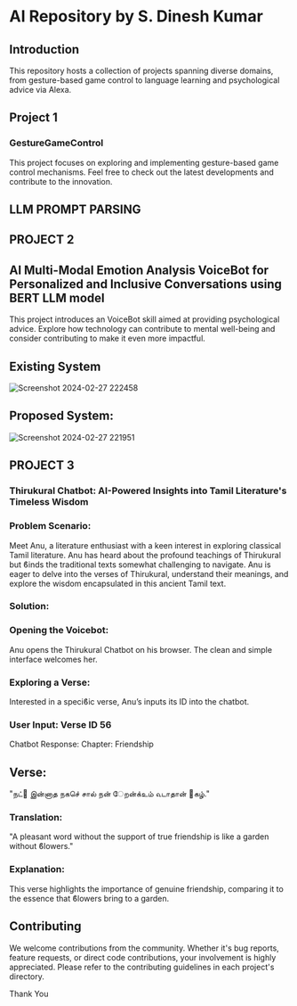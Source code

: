 # AI Repository by S. Dinesh Kumar

## Introduction

This repository hosts a collection of projects spanning diverse domains, from gesture-based game control to language learning and psychological advice via Alexa.

## Project 1

### GestureGameControl

This project focuses on exploring and implementing gesture-based game control mechanisms. Feel free to check out the latest developments and contribute to the innovation.
## LLM PROMPT PARSING

## PROJECT 2
 ##  AI Multi-Modal Emotion Analysis VoiceBot for Personalized and Inclusive Conversations using BERT LLM model

This project introduces an VoiceBot skill aimed at providing psychological advice. Explore how technology can contribute to mental well-being and consider contributing to make it even more impactful.

## Existing System
![Screenshot 2024-02-27 222458](https://github.com/SDineshKumar1304/AI/assets/125432987/7046c8fd-e644-4a54-9c4d-dfecfd6a8076)

## Proposed System:
![Screenshot 2024-02-27 221951](https://github.com/SDineshKumar1304/AI/assets/125432987/c5f4d3f2-9a77-47e2-aeb2-208183604ac0)


## PROJECT 3
### Thirukural Chatbot: AI-Powered Insights into Tamil Literature's Timeless Wisdom

### Problem Scenario:
 Meet Anu, a literature enthusiast with a keen interest in exploring classical Tamil literature. Anu has heard about the profound teachings of Thirukural but ϐinds the traditional texts somewhat challenging to navigate. Anu is eager to delve into the verses of Thirukural, understand their meanings, and explore the wisdom encapsulated in this ancient Tamil text.

### Solution: 
### Opening the Voicebot:
Anu opens the Thirukural Chatbot on his browser. The clean and simple interface 
welcomes her. 
### Exploring a Verse:
Interested in a speciϐic verse, Anu’s inputs its ID into the chatbot.
### User Input: Verse ID 56
Chatbot Response:
Chapter: Friendship
## Verse:
"நட்௖ இன்னாத நகசெ் சால் நன் ேறன்க்உம் 
௳டாதான் ௖கழ்." 
### Translation: 
"A pleasant word without the support of true friendship is like a garden without 
ϐlowers."
### Explanation: 
This verse highlights the importance of genuine friendship, comparing it to the 
essence that ϐlowers bring to a garden.

## Contributing

We welcome contributions from the community. Whether it's bug reports, feature requests, or direct code contributions, your involvement is highly appreciated. Please refer to the contributing guidelines in each project's directory.

Thank You

